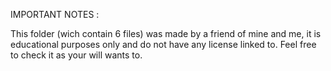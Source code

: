 IMPORTANT NOTES :

This folder (wich contain 6 files) was made by a friend of mine and me, it is educational purposes only and do not have any license linked to. Feel free to check it as your will wants to.
